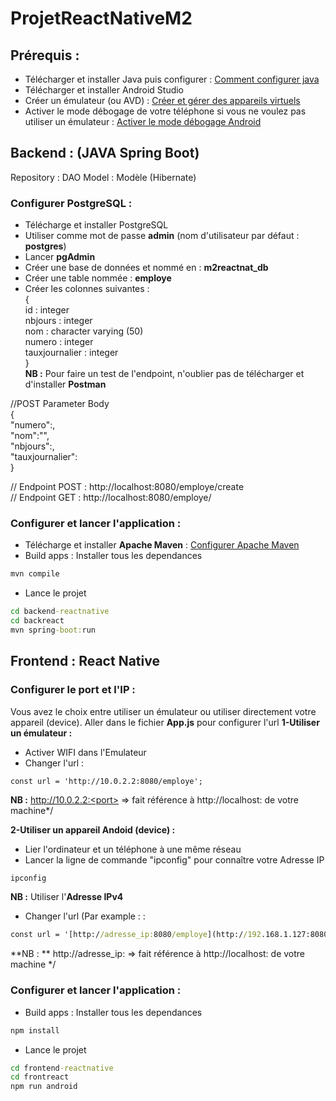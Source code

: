 # ProjetReactNativeM2
## Prérequis :
- Télécharger et installer Java puis configurer : [Comment configurer java](https://www.lemagit.fr/conseil/Bien-debuter-comment-parametrer-JAVA_HOME-dans-Windows)
- Télécharger et installer Android Studio
- Créer un émulateur (ou AVD) : [Créer et gérer des appareils virtuels](https://developer.android.com/studio/run/managing-avds?hl=fr)
- Activer le mode débogage de votre téléphone si vous ne voulez pas utiliser un émulateur : [Activer le mode débogage Android](https://developer.android.com/codelabs/basic-android-kotlin-training-run-on-mobile-device?hl=fr#0)

## Backend : (JAVA Spring Boot)
Repository : DAO
Model : Modèle (Hibernate)
### Configurer PostgreSQL :
- Télécharge et installer PostgreSQL
- Utiliser comme mot de passe **admin** (nom d'utilisateur par défaut : **postgres**)
- Lancer **pgAdmin**
- Créer une base de données et nommé en : **m2reactnat_db**
- Créer une table nommée : **employe**
- Créer les colonnes suivantes :  
{  
  id : integer  
  nbjours : integer  
  nom : character varying (50)  
  numero : integer  
  tauxjournalier : integer  
}  
**NB :** Pour faire un test de l'endpoint, n'oublier pas de télécharger et d'installer **Postman**
    
//POST Parameter Body  
{  
    "numero":,  
    "nom":"",  
    "nbjours":,  
    "tauxjournalier":  
}  
  
// Endpoint POST : http://localhost:8080/employe/create  
// Endpoint GET : http://localhost:8080/employe/  

### Configurer et lancer l'application :
- Télécharge et installer **Apache Maven** : [Configurer Apache Maven](https://fr.wikibooks.org/wiki/D%C3%A9velopper_en_Java/Introduction_%C3%A0_Apache_Maven)
- Build apps : Installer tous les dependances
```cmd
mvn compile
```

- Lance le projet
```cmd
cd backend-reactnative
cd backreact
mvn spring-boot:run
```

## Frontend : React Native
### Configurer le port et l'IP :
Vous avez le choix entre utiliser un émulateur ou utiliser directement votre appareil (device).
Aller dans le fichier **App.js** pour configurer l'url
**1-Utiliser un émulateur :** 
- Activer WIFI dans l'Emulateur
- Changer l'url :
```
const url = 'http://10.0.2.2:8080/employe';
```
**NB :** http://10.0.2.2:<port> => fait référence à http://localhost:<port> de votre machine*/

**2-Utiliser un appareil Andoid (device) :**
- Lier l'ordinateur et un téléphone à une même réseau
- Lancer la ligne de commande "ipconfig" pour connaître votre Adresse IP
```cmd
ipconfig
```
**NB :** Utiliser l'**Adresse IPv4**

- Changer l'url (Par example : :
```cmd
const url = '[http://adresse_ip:8080/employe](http://192.168.1.127:8080/employe)';
```
**NB : ** http://adresse_ip:<port> => fait référence à http://localhost:<port> de votre machine */

### Configurer et lancer l'application :
- Build apps : Installer tous les dependances
```cmd
npm install
```

- Lance le projet
```cmd
cd frontend-reactnative
cd frontreact
npm run android
```
